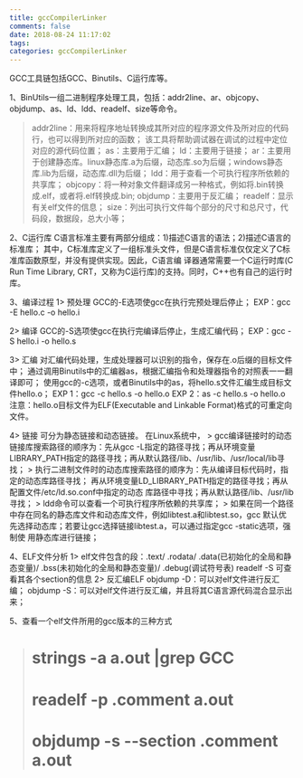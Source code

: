 ```yaml
---
title: gccCompilerLinker
comments: false
date: 2018-08-24 11:17:02
tags:
categories: gccCompilerLinker
---
```


GCC工具链包括GCC、Binutils、C运行库等。

1、BinUtils一组二进制程序处理工具，包括：addr2line、ar、objcopy、objdump、as、ld、ldd、readelf、size等命令。
   > addr2line：用来将程序地址转换成其所对应的程序源文件及所对应的代码行，也可以得到所对应的函数；
                该工具将帮助调试器在调试的过程中定位对应的源代码位置；
   > as：主要用于汇编；
   > ld：主要用于链接；
   > ar：主要用于创建静态库。linux静态库.a为后缀，动态库.so为后缀；windows静态库.lib为后缀，动态库.dll为后缀；
   > ldd：用于查看一个可执行程序所依赖的共享库；
   > objcopy：将一种对象文件翻译成另一种格式，例如将.bin转换成.elf，或者将.elf转换成.bin;
   > objdump：主要用于反汇编；
   > readelf：显示有关elf文件的信息；
   > size：列出可执行文件每个部分的尺寸和总尺寸，代码段，数据段，总大小等；

2、C运行库
   C语言标准主要有两部分组成：1)描述C语言的语法；2)描述C语言的标准库；
   其中，C标准库定义了一组标准头文件，但是C语言标准仅仅定义了C标准库函数原型，并没有提供实现。因此，C语言编
   译器通常需要一个C运行时库(C Run Time Library, CRT，又称为C运行库)的支持。同时，C++也有自己的运行时库。

3、编译过程
   1> 预处理
      GCC的-E选项使gcc在执行完预处理后停止；
      EXP：gcc -E hello.c -o hello.i

   2> 编译
      GCC的-S选项使gcc在执行完编译后停止，生成汇编代码；
      EXP：gcc -S hello.i -o hello.s

   3> 汇编
      对汇编代码处理，生成处理器可以识别的指令，保存在.o后缀的目标文件中；
      通过调用Binutils中的汇编器as，根据汇编指令和处理器指令的对照表一一翻译即可；
      使用gcc的-c选项，或者Binutils中的as，将hello.s文件汇编生成目标文件hello.o；
      EXP 1：gcc -c hello.s -o hello.o
      EXP 2：as -c hello.s -o hello.o
      注意：hello.o目标文件为ELF(Executable and Linkable Format)格式的可重定向文件。

   4> 链接
      可分为静态链接和动态链接。
      在Linux系统中，
      > gcc编译链接时的动态链接库搜索路径的顺序为：先从gcc -L指定的路径寻找；再从环境变量
        LIBRARY_PATH指定的路径寻找；再从默认路径/lib、/usr/lib、/usr/local/lib寻找；
      > 执行二进制文件时的动态库搜索路径的顺序为：先从编译目标代码时，指定的动态库路径寻找；
        再从环境变量LD_LIBRARY_PATH指定的路径寻找；再从配置文件/etc/ld.so.conf中指定的动态
	库路径中寻找；再从默认路径/lib、/usr/lib寻找；
      > ldd命令可以查看一个可执行程序所依赖的共享库；
      > 如果在同一个路径中存在同名的静态库文件和动态库文件，例如libtest.a和libtest.so，gcc
        默认优先选择动态库；若要让gcc选择链接libtest.a，可以通过指定gcc -static选项，强制使
	用静态库进行链接；

4、ELF文件分析
   1> elf文件包含的段：.text/
                       .rodata/
                       .data(已初始化的全局和静态变量)/
		       .bss(未初始化的全局和静态变量)/
		       .debug(调试符号表)
      readelf -S 可查看其各个section的信息
   2> 反汇编ELF
      objdump -D：可以对elf文件进行反汇编；
      objdump -S：可以对elf文件进行反汇编，并且将其C语言源代码混合显示出来；

5、查看一个elf文件所用的gcc版本的三种方式
   > # strings -a a.out |grep GCC
   > # readelf -p .comment a.out
   > # objdump -s --section .comment a.out

